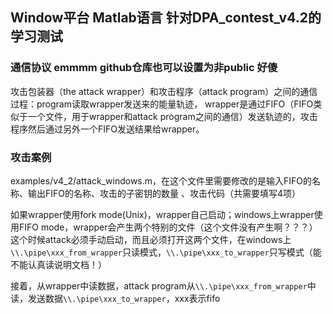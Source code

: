 ## Window平台 Matlab语言 针对DPA_contest_v4.2的学习测试
### 通信协议  emmmm github仓库也可以设置为非public 好傻
攻击包装器（the attack wrapper）和攻击程序（attack program）之间的通信过程：program读取wrapper发送来的能量轨迹，
wrapper是通过FIFO（FIFO类似于一个文件，用于wrapper和attack program之间的通信）发送轨迹的，攻击程序然后通过另外一个FIFO发送结果给wrapper。

### 攻击案例
examples/v4_2/attack_windows.m，在这个文件里需要修改的是输入FIFO的名称、输出FIFO的名称、攻击的子密钥的数量
、攻击代码（共需要填写4项）

如果wrapper使用fork mode(Unix)，wrapper自己启动；windows上wrapper使用FIFO mode，wrapper会产生两个特别的文件（这个文件没有产生啊？？？）这个时候attack必须手动启动，而且必须打开这两个文件，在windows上`\\.\pipe\xxx_from_wrapper`只读模式，`\\.\pipe\xxx_to_wrapper`只写模式（能不能认真读说明文档！）

接着，从wrapper中读数据，attack program从`\\.\pipe\xxx_from_wrapper`中读，发送数据`\\.\pipe\xxx_to_wrapper`，xxx表示fifo
